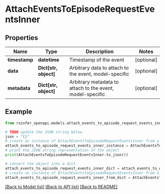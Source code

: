 # AttachEventsToEpisodeRequestEventsInner


## Properties

Name | Type | Description | Notes
------------ | ------------- | ------------- | -------------
**timestamp** | **datetime** | Timestamp of the event | [optional] 
**data** | **Dict[str, object]** | Arbitrary data to attach to the event, model-specific | [optional] 
**metadata** | **Dict[str, object]** | Arbitrary metadata to attach to the event, model-specific | [optional] 

## Example

```python
from rxinfer_openapi.models.attach_events_to_episode_request_events_inner import AttachEventsToEpisodeRequestEventsInner

# TODO update the JSON string below
json = "{}"
# create an instance of AttachEventsToEpisodeRequestEventsInner from a JSON string
attach_events_to_episode_request_events_inner_instance = AttachEventsToEpisodeRequestEventsInner.from_json(json)
# print the JSON string representation of the object
print(AttachEventsToEpisodeRequestEventsInner.to_json())

# convert the object into a dict
attach_events_to_episode_request_events_inner_dict = attach_events_to_episode_request_events_inner_instance.to_dict()
# create an instance of AttachEventsToEpisodeRequestEventsInner from a dict
attach_events_to_episode_request_events_inner_from_dict = AttachEventsToEpisodeRequestEventsInner.from_dict(attach_events_to_episode_request_events_inner_dict)
```
[[Back to Model list]](../README.md#documentation-for-models) [[Back to API list]](../README.md#documentation-for-api-endpoints) [[Back to README]](../README.md)


